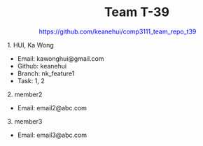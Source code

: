 <h1 style="width:100%; padding-left:44%;">
	Team T-39
</h1>

<p style="width:100%; text-align:center; color:blue;">https://github.com/keanehui/comp3111_team_repo_t39</p>

<p>1. HUI, Ka Wong</p>
<ul>
	<li>Email: kawonghui@gmail.com</li>
	<li>Github: keanehui</li>
	<li>Branch: nk_feature1</li>
	<li>Task: 1, 2</li>
</ul>

<p>2. member2</p>
<ul>
	<li>Email: email2@abc.com</li>
</ul>

<p>3. member3</p>
<ul>
	<li>Email: email3@abc.com</li>
</ul>